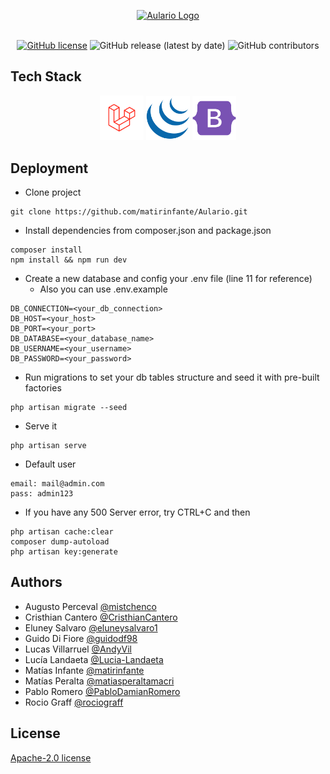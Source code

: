 <p align="center"><a href="https://aulario.fi.uncoma.edu.ar" target="_blank" rel="noopener noreferrer"><img width="300" src="https://aulario.fi.uncoma.edu.ar/assets/img/aulario.png" alt="Aulario Logo"></a></p>
<br>
<div align="center">
<a href="https://github.com/matirinfante/Aulario/blob/production/LICENSE"><img alt="GitHub license" src="https://img.shields.io/github/license/matirinfante/Aulario?style=for-the-badge"></a>
<img alt="GitHub release (latest by date)" src="https://img.shields.io/github/v/release/matirinfante/aulario?style=for-the-badge">
<img alt="GitHub contributors" src="https://img.shields.io/github/contributors/matirinfante/aulario?style=for-the-badge">
</div>

## Tech Stack

<div align="center">
<img width="70" src="https://raw.githubusercontent.com/gilbarbara/logos/master/logos/laravel.svg"/>
<img width="70" src="https://github.com/devicons/devicon/blob/master/icons/jquery/jquery-original.svg"/>
<img width="70" src="https://github.com/devicons/devicon/blob/master/icons/bootstrap/bootstrap-plain.svg"/>                 
</div>


## Deployment
- Clone project
```
git clone https://github.com/matirinfante/Aulario.git
```
- Install dependencies from composer.json and package.json
```
composer install
npm install && npm run dev
```
- Create a new database and config your .env file (line 11 for reference)
  - Also you can use .env.example 
```
DB_CONNECTION=<your_db_connection>
DB_HOST=<your_host>
DB_PORT=<your_port>
DB_DATABASE=<your_database_name>
DB_USERNAME=<your_username>
DB_PASSWORD=<your_password>
```
- Run migrations to set your db tables structure and seed it with pre-built factories
```
php artisan migrate --seed
```
- Serve it
```
php artisan serve
```
- Default user
```
email: mail@admin.com
pass: admin123
```

- If you have any 500 Server error, try CTRL+C and then
```
php artisan cache:clear
composer dump-autoload
php artisan key:generate
```


## Authors

- Augusto Perceval [@mistchenco](https://www.github.com/mistchenco)
- Cristhian Cantero [@CristhianCantero](https://www.github.com/CristhianCantero)
- Eluney Salvaro [@eluneysalvaro1](https://www.github.com/eluneysalvaro1)
- Guido Di Fiore [@guidodf98](https://www.github.com/guidodf98)
- Lucas Villarruel [@AndyVil](https://www.github.com/AndyVil)
- Lucía Landaeta [@Lucia-Landaeta](https://www.github.com/Lucia-Landaeta)
- Matías Infante [@matirinfante](https://www.github.com/matirinfante)
- Matías Peralta [@matiasperaltamacri](https://www.github.com/matiasperaltamacri)
- Pablo Romero [@PabloDamianRomero](https://www.github.com/PabloDamianRomero)
- Rocio Graff [@rociograff](https://www.github.com/rociograff)


## License

[Apache-2.0 license](https://choosealicense.com/licenses/apache-2.0/)

